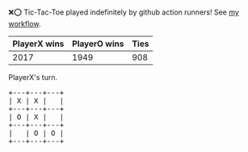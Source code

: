 :x::o: Tic-Tac-Toe played indefinitely by github action runners! See [my workflow](.github/workflows/play.yaml).

|PlayerX wins|PlayerO wins|Ties|
|-|-|-|
|2017|1949|908|

PlayerX's turn.

<pre>
+---+---+---+
| X | X |   |
+---+---+---+
| O | X |   |
+---+---+---+
|   | O | O |
+---+---+---+
</pre>